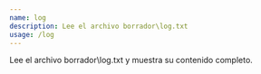 ```yaml
---
name: log
description: Lee el archivo borrador\log.txt
usage: /log 
---
```


Lee el archivo borrador\log.txt y muestra su contenido completo.